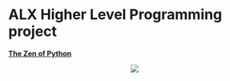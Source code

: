 <h1> ALX Higher Level Programming project </h1>

<a href="https://peps.python.org/pep-0020/" alt="The Zen of Python" target="_blank"><b>The Zen of Python</b></a>

<div align="center">
  <img src="https://media4.giphy.com/media/coxQHKASG60HrHtvkt/giphy.gif?cid=ecf05e47wqzyatd35y5pmxd6xif2hbvdar16yo70xc0oxs0y&rid=giphy.gif&ct=g" />
  </div>
